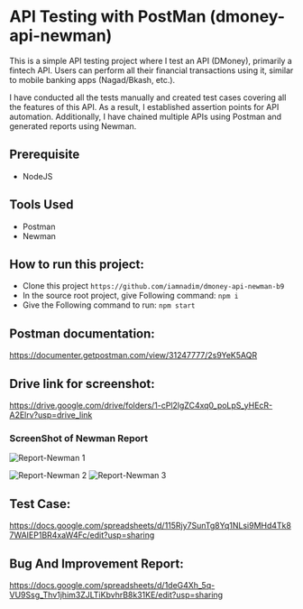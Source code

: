 # API Testing with PostMan (dmoney-api-newman)
This is a simple API testing project where I test an API (DMoney), primarily a fintech API. 
Users can perform all their financial transactions using it, similar to mobile banking apps (Nagad/Bkash, etc.).

I have conducted all the tests manually and created test cases covering all the features of this API. As a result, I established assertion points for API automation. Additionally, I have chained multiple APIs using Postman and generated reports using Newman.

## Prerequisite
 - NodeJS
 
## Tools Used
 - Postman
 - Newman

## How to run this project:
  - Clone this project
  ``` https://github.com/iamnadim/dmoney-api-newman-b9 ```
  - In the source root project, give Following command:
    ``` npm i ```
  - Give the Following command to run:
    ``` npm start ```

## Postman documentation: 
https://documenter.getpostman.com/view/31247777/2s9YeK5AQR
## Drive link for screenshot: 
https://drive.google.com/drive/folders/1-cPl2lgZC4xq0_poLpS_yHEcR-A2Elrv?usp=drive_link

### ScreenShot of Newman Report

![Report-Newman 1](https://github.com/iamnadim/dmoney-api-newman-b9/assets/47740217/4d1071d5-0e7d-4a27-aa5d-6cba05351433)

![Report-Newman 2](https://github.com/iamnadim/dmoney-api-newman-b9/assets/47740217/daf35d19-4171-4ad6-a290-2b74bbde4f46)
![Report-Newman 3](https://github.com/iamnadim/dmoney-api-newman-b9/assets/47740217/14c64239-79de-4510-979c-281f9cd59d01)

## Test Case:
https://docs.google.com/spreadsheets/d/115Rjy7SunTg8Yq1NLsi9MHd4Tk87WAIEP1BR4xaW4Fc/edit?usp=sharing

## Bug And Improvement Report:
https://docs.google.com/spreadsheets/d/1deG4Xh_5q-VU9Ssg_Thv1jhim3ZJLTiKbvhrB8k31KE/edit?usp=sharing






